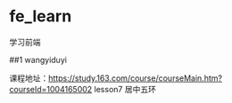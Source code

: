 # fe_learn
学习前端

##1 wangyiduyi

课程地址：https://study.163.com/course/courseMain.htm?courseId=1004165002
    lesson7 居中五环